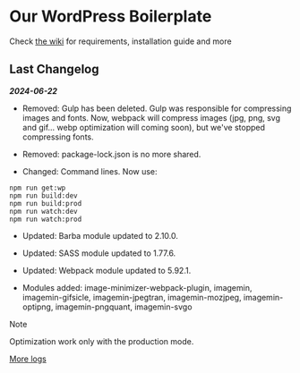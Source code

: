 # Our WordPress Boilerplate

Check [the wiki](https://github.com/studiochampgauche/wordpress-boilerplate/wiki) for requirements, installation guide and more

## Last Changelog

***2024-06-22***
- Removed: Gulp has been deleted. Gulp was responsible for compressing images and fonts. Now, webpack will compress images (jpg, png, svg and gif... webp optimization will coming soon), but we've stopped compressing fonts.

- Removed: package-lock.json is no more shared.

- Changed: Command lines. Now use:
```
npm run get:wp
npm run build:dev
npm run build:prod
npm run watch:dev
npm run watch:prod
```

- Updated: Barba module updated to 2.10.0.

- Updated: SASS module updated to 1.77.6.

- Updated: Webpack module updated to 5.92.1.

- Modules added: image-minimizer-webpack-plugin, imagemin, imagemin-gifsicle, imagemin-jpegtran, imagemin-mozjpeg, imagemin-optipng, imagemin-pngquant, imagemin-svgo

> [!NOTE]
> Optimization work only with the production mode.


[More logs](https://github.com/studiochampgauche/wordpress-boilerplate/wiki/Changelog)